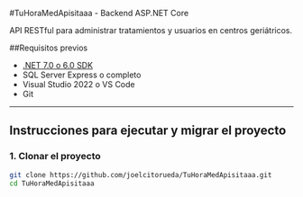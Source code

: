 #TuHoraMedApisitaaa - Backend ASP.NET Core

API RESTful para administrar tratamientos y usuarios en centros geriátricos.

##Requisitos previos

- [.NET 7.0 o 6.0 SDK](https://dotnet.microsoft.com/)
- SQL Server Express o completo
- Visual Studio 2022 o VS Code
- Git

---

##  Instrucciones para ejecutar y migrar el proyecto

###  1. Clonar el proyecto

```bash
git clone https://github.com/joelcitorueda/TuHoraMedApisitaaa.git
cd TuHoraMedApisitaaa

